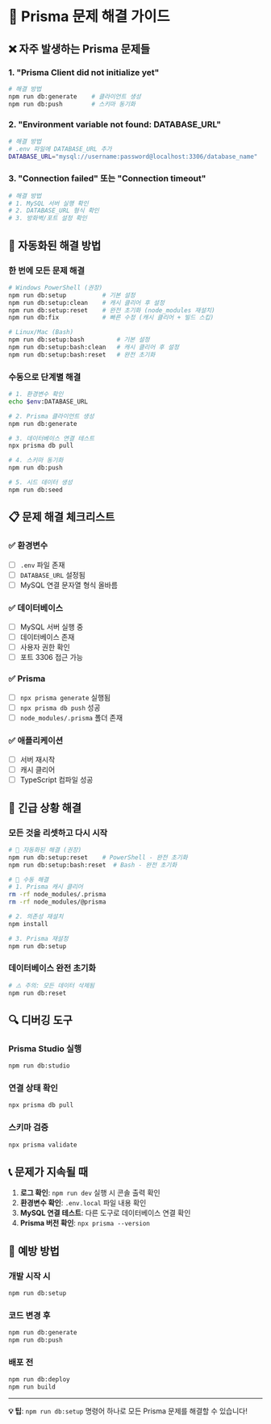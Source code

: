 # 🚀 Prisma 문제 해결 가이드

## ❌ 자주 발생하는 Prisma 문제들

### 1. "Prisma Client did not initialize yet"

```bash
# 해결 방법
npm run db:generate    # 클라이언트 생성
npm run db:push        # 스키마 동기화
```

### 2. "Environment variable not found: DATABASE_URL"

```bash
# 해결 방법
# .env 파일에 DATABASE_URL 추가
DATABASE_URL="mysql://username:password@localhost:3306/database_name"
```

### 3. "Connection failed" 또는 "Connection timeout"

```bash
# 해결 방법
# 1. MySQL 서버 실행 확인
# 2. DATABASE_URL 형식 확인
# 3. 방화벽/포트 설정 확인
```

## 🔧 자동화된 해결 방법

### 한 번에 모든 문제 해결

```bash
# Windows PowerShell (권장)
npm run db:setup          # 기본 설정
npm run db:setup:clean    # 캐시 클리어 후 설정
npm run db:setup:reset    # 완전 초기화 (node_modules 재설치)
npm run db:fix            # 빠른 수정 (캐시 클리어 + 빌드 스킵)

# Linux/Mac (Bash)
npm run db:setup:bash         # 기본 설정
npm run db:setup:bash:clean   # 캐시 클리어 후 설정
npm run db:setup:bash:reset   # 완전 초기화
```

### 수동으로 단계별 해결

```bash
# 1. 환경변수 확인
echo $env:DATABASE_URL

# 2. Prisma 클라이언트 생성
npm run db:generate

# 3. 데이터베이스 연결 테스트
npx prisma db pull

# 4. 스키마 동기화
npm run db:push

# 5. 시드 데이터 생성
npm run db:seed
```

## 📋 문제 해결 체크리스트

### ✅ 환경변수

- [ ] `.env` 파일 존재
- [ ] `DATABASE_URL` 설정됨
- [ ] MySQL 연결 문자열 형식 올바름

### ✅ 데이터베이스

- [ ] MySQL 서버 실행 중
- [ ] 데이터베이스 존재
- [ ] 사용자 권한 확인
- [ ] 포트 3306 접근 가능

### ✅ Prisma

- [ ] `npx prisma generate` 실행됨
- [ ] `npx prisma db push` 성공
- [ ] `node_modules/.prisma` 폴더 존재

### ✅ 애플리케이션

- [ ] 서버 재시작
- [ ] 캐시 클리어
- [ ] TypeScript 컴파일 성공

## 🚨 긴급 상황 해결

### 모든 것을 리셋하고 다시 시작

```bash
# 🚀 자동화된 해결 (권장)
npm run db:setup:reset    # PowerShell - 완전 초기화
npm run db:setup:bash:reset  # Bash - 완전 초기화

# 🔧 수동 해결
# 1. Prisma 캐시 클리어
rm -rf node_modules/.prisma
rm -rf node_modules/@prisma

# 2. 의존성 재설치
npm install

# 3. Prisma 재설정
npm run db:setup
```

### 데이터베이스 완전 초기화

```bash
# ⚠️ 주의: 모든 데이터 삭제됨
npm run db:reset
```

## 🔍 디버깅 도구

### Prisma Studio 실행

```bash
npm run db:studio
```

### 연결 상태 확인

```bash
npx prisma db pull
```

### 스키마 검증

```bash
npx prisma validate
```

## 📞 문제가 지속될 때

1. **로그 확인**: `npm run dev` 실행 시 콘솔 출력 확인
2. **환경변수 확인**: `.env.local` 파일 내용 확인
3. **MySQL 연결 테스트**: 다른 도구로 데이터베이스 연결 확인
4. **Prisma 버전 확인**: `npx prisma --version`

## 🎯 예방 방법

### 개발 시작 시

```bash
npm run db:setup
```

### 코드 변경 후

```bash
npm run db:generate
npm run db:push
```

### 배포 전

```bash
npm run db:deploy
npm run build
```

---

**💡 팁**: `npm run db:setup` 명령어 하나로 모든 Prisma 문제를 해결할 수 있습니다!
